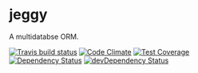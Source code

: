 # jeggy

A multidatabse ORM.

[![Travis build status](http://img.shields.io/travis/indicium/jeggy.svg?style=flat)](https://travis-ci.org/indicium/jeggy)
[![Code Climate](https://codeclimate.com/github/indicium/jeggy/badges/gpa.svg)](https://codeclimate.com/github/indicium/jeggy)
[![Test Coverage](https://codeclimate.com/github/indicium/jeggy/badges/coverage.svg)](https://codeclimate.com/github/indicium/jeggy)
[![Dependency Status](https://david-dm.org/indicium/jeggy.svg)](https://david-dm.org/indicium/jeggy)
[![devDependency Status](https://david-dm.org/indicium/jeggy/dev-status.svg)](https://david-dm.org/indicium/jeggy#info=devDependencies)
